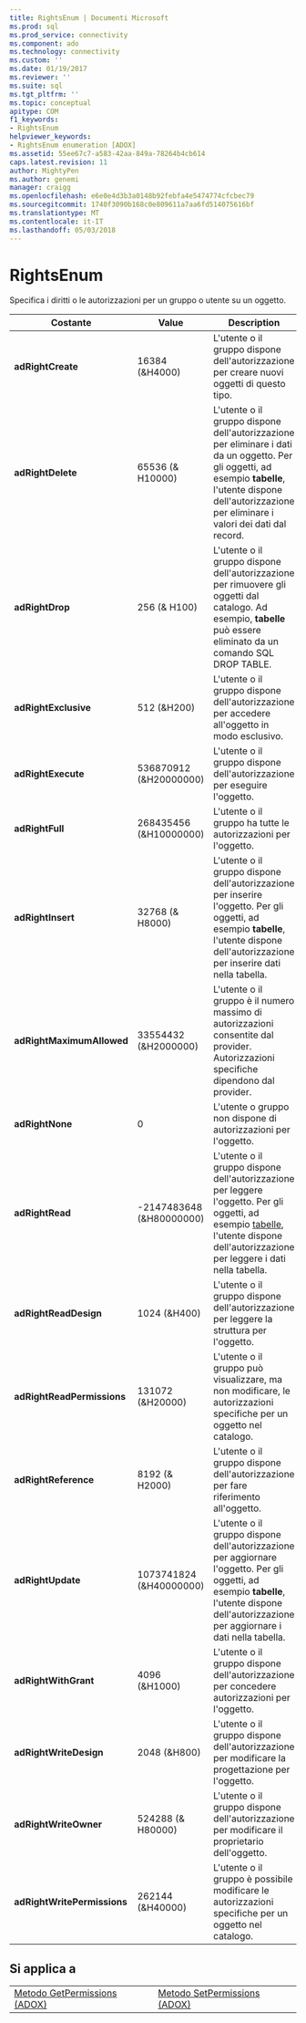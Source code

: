 ```yaml
---
title: RightsEnum | Documenti Microsoft
ms.prod: sql
ms.prod_service: connectivity
ms.component: ado
ms.technology: connectivity
ms.custom: ''
ms.date: 01/19/2017
ms.reviewer: ''
ms.suite: sql
ms.tgt_pltfrm: ''
ms.topic: conceptual
apitype: COM
f1_keywords:
- RightsEnum
helpviewer_keywords:
- RightsEnum enumeration [ADOX]
ms.assetid: 55ee67c7-a583-42aa-849a-78264b4cb614
caps.latest.revision: 11
author: MightyPen
ms.author: genemi
manager: craigg
ms.openlocfilehash: e6e0e4d3b3a0148b92febfa4e5474774cfcbec79
ms.sourcegitcommit: 1740f3090b168c0e809611a7aa6fd514075616bf
ms.translationtype: MT
ms.contentlocale: it-IT
ms.lasthandoff: 05/03/2018
---
```

# <a name="rightsenum"></a>RightsEnum
Specifica i diritti o le autorizzazioni per un gruppo o utente su un oggetto.  
  
|Costante|Value|Description|  
|--------------|-----------|-----------------|  
|**adRightCreate**|16384 (&H4000)|L'utente o il gruppo dispone dell'autorizzazione per creare nuovi oggetti di questo tipo.|  
|**adRightDelete**|65536 (&AMP; H10000)|L'utente o il gruppo dispone dell'autorizzazione per eliminare i dati da un oggetto. Per gli oggetti, ad esempio **tabelle**, l'utente dispone dell'autorizzazione per eliminare i valori dei dati dal record.|  
|**adRightDrop**|256 (&AMP; H100)|L'utente o il gruppo dispone dell'autorizzazione per rimuovere gli oggetti dal catalogo. Ad esempio, **tabelle** può essere eliminato da un comando SQL DROP TABLE.|  
|**adRightExclusive**|512 (&H200)|L'utente o il gruppo dispone dell'autorizzazione per accedere all'oggetto in modo esclusivo.|  
|**adRightExecute**|536870912 (&H20000000)|L'utente o il gruppo dispone dell'autorizzazione per eseguire l'oggetto.|  
|**adRightFull**|268435456 (&H10000000)|L'utente o il gruppo ha tutte le autorizzazioni per l'oggetto.|  
|**adRightInsert**|32768 (&AMP; H8000)|L'utente o il gruppo dispone dell'autorizzazione per inserire l'oggetto. Per gli oggetti, ad esempio **tabelle**, l'utente dispone dell'autorizzazione per inserire dati nella tabella.|  
|**adRightMaximumAllowed**|33554432 (&H2000000)|L'utente o il gruppo è il numero massimo di autorizzazioni consentite dal provider. Autorizzazioni specifiche dipendono dal provider.|  
|**adRightNone**|0|L'utente o gruppo non dispone di autorizzazioni per l'oggetto.|  
|**adRightRead**|-2147483648 (&H80000000)|L'utente o il gruppo dispone dell'autorizzazione per leggere l'oggetto. Per gli oggetti, ad esempio [tabelle](../../../ado/reference/adox-api/table-object-adox.md), l'utente dispone dell'autorizzazione per leggere i dati nella tabella.|  
|**adRightReadDesign**|1024 (&H400)|L'utente o il gruppo dispone dell'autorizzazione per leggere la struttura per l'oggetto.|  
|**adRightReadPermissions**|131072 (&H20000)|L'utente o il gruppo può visualizzare, ma non modificare, le autorizzazioni specifiche per un oggetto nel catalogo.|  
|**adRightReference**|8192 (&AMP; H2000)|L'utente o il gruppo dispone dell'autorizzazione per fare riferimento all'oggetto.|  
|**adRightUpdate**|1073741824 (&H40000000)|L'utente o il gruppo dispone dell'autorizzazione per aggiornare l'oggetto. Per gli oggetti, ad esempio **tabelle**, l'utente dispone dell'autorizzazione per aggiornare i dati nella tabella.|  
|**adRightWithGrant**|4096 (&H1000)|L'utente o il gruppo dispone dell'autorizzazione per concedere autorizzazioni per l'oggetto.|  
|**adRightWriteDesign**|2048 (&H800)|L'utente o il gruppo dispone dell'autorizzazione per modificare la progettazione per l'oggetto.|  
|**adRightWriteOwner**|524288 (&AMP; H80000)|L'utente o il gruppo dispone dell'autorizzazione per modificare il proprietario dell'oggetto.|  
|**adRightWritePermissions**|262144 (&H40000)|L'utente o il gruppo è possibile modificare le autorizzazioni specifiche per un oggetto nel catalogo.|  
  
## <a name="applies-to"></a>Si applica a  
  
|||  
|-|-|  
|[Metodo GetPermissions (ADOX)](../../../ado/reference/adox-api/getpermissions-method-adox.md)|[Metodo SetPermissions (ADOX)](../../../ado/reference/adox-api/setpermissions-method-adox.md)|
